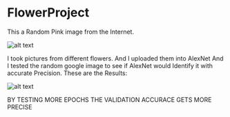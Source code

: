 # FlowerProject



This a Random Pink image from the Internet.

![alt text](https://encrypted-tbn0.gstatic.com/images?q=tbn:ANd9GcTIiSMciXOmSewh3w_bV0tKjYB5JPPSaFFW5A&usqp=CAU)

I took pictures from different flowers. And I uploaded them into AlexNet And I tested the random google image to see if AlexNet would Identify it with accurate Precision. These are the Results:

![alt text](https://github.com/yevenbother/FlowerProject/blob/main/results.png?raw=true)


BY TESTING MORE EPOCHS THE VALIDATION ACCURACE GETS MORE PRECISE
